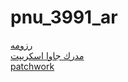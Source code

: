 # pnu_3991_ar
[رزومه](https://maziarkeyhani.github.io/resume/)<br>
[مدرك جاوا اسكريپت](https://github.com/maziarkeyhani/pnu_3991_ar/blob/main/java%20scripts.pdf)<br>
[patchwork](https://github.com/maziarkeyhani/pnu_3991_ar/blob/main/patchwork.jpg)

